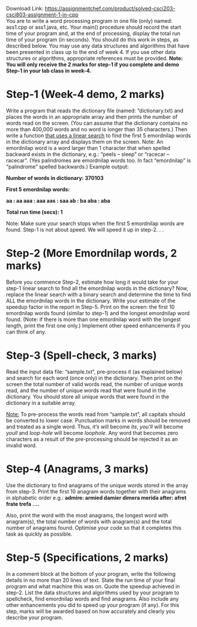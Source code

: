 Download Link: https://assignmentchef.com/product/solved-csci203-csci803-assignment-1-in-cpp
<br>
You are to write a word processing program in one file (only) named: ass1.cpp or ass1.java, etc.  Your main() procedure should record the start time of your program and, at the end of processing, display the total run time of your program (in seconds).  You should do this work in steps, as described below. You may use any data structures and algorithms that have been presented in class up to the end of week 4. If you use other data structures or algorithms, appropriate references must be provided.  <strong>Note: You will only receive the 2 marks for step-1 if you complete and demo Step-1 in your lab class in week-4.</strong>




<h1>Step-1 (Week-4 demo, 2 marks)</h1>

Write a program that reads the dictionary file (named: “dictionary.txt) and places the words in an appropriate array and then prints the number of words read on the screen. (You can assume that the dictionary contains no more than 400,000 words and no word is longer than 35 characters.)  Then write a function <u>that uses a linear search</u> to find the first 5 emordnilap words in the dictionary array and displays them on the screen. Note: An emordnilap word is a word larger than 1 character that when spelled backward exists in the dictionary, e.g.: “peels – sleep” or “racecar – racecar”. (Yes palindromes are emordnilap words too. In fact “emordnilap” is “palindrome” spelled backwards.) Example output:

<strong> </strong>

<strong>Number of words in dictionary: 370103 </strong>

<strong>First 5 emordnilap words: </strong>

<strong>aa : aa aaa : aaa aas : saa ab : ba aba : aba </strong>

<strong> </strong>

<strong>Total run time (secs): 1 </strong>




Note:  Make sure your search stops when the first 5 emordnilap words are found. Step-1 is not about speed. We will speed it up in step-2. . .




<h1>Step-2 (More Emordnilap words, 2 marks)</h1>

Before you commence Step-2, estimate how long it would take for your step-1 linear search to find all the emordnilap words in the dictionary? Now, replace the linear search with a binary search and determine the time to find ALL the emordnilap words in the dictionary. Write your estimate of the speedup factor in the report in Step-5. Print on the screen: the first 10 emordnilap words found (similar to step-1) and the longest emordnilap word found. (Note: if there is more than one emordnilap word with the longest length, print the first one only.) Implement other speed enhancements if you can think of any.




<h1>Step-3 (Spell-check, 3 marks)</h1>

Read the input data file: “sample.txt”, pre-process it (as explained below) and search for each word (once only) in the dictionary. Then print on the screen the total number of valid words read, the number of unique words read, and the number of unique words read that were found in the dictionary. You should store all unique words that were found in the dictionary in a suitable array.




<u>Note:</u> To pre-process the words read from “sample.txt”, all capitals should be converted to lower case. Punctuation marks in words should be removed and treated as a single word. Thus, <em>it’s </em>will become <em>its</em>, <em>you’ll </em>will become <em>youll </em>and <em>loop-hole </em>will become <em>loophole</em>. Any word that becomes zero characters as a result of the pre-processing should be rejected it as an invalid word.

<strong> </strong>

<h1>Step-4 (Anagrams, 3 marks)</h1>

Use the dictionary to find anagrams of the unique words stored in the array from step-3. Print the first 10 anagram words together with their anagrams in alphabetic order e.g.: <strong> admire: armied damier dimera merida  after: afret frate trefa  …. </strong>

Also, print the word with the most anagrams, the longest word with anagram(s), the total number of words with anagram(s) and the total number of anagrams found. Optimise your code so that it completes this task as quickly as possible.

<strong> </strong>

<h1>Step-5 (Specifications, 2 marks)</h1>

In a comment block at the bottom of your program, write the following details in no more than 20 lines of text. State the run time of your final program and what machine this was on. Quote the speedup achieved in step-2. List the data structures and algorithms used by your program to spellcheck, find emordnilap words and find anagrams. Also include any other enhancements you did to speed up your program (if any). For this step, marks will be awarded based on how accurately and clearly you describe your program.


